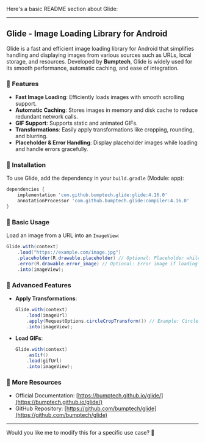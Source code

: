 Here's a basic README section about Glide:  

---

## Glide - Image Loading Library for Android  

Glide is a fast and efficient image loading library for Android that simplifies handling and displaying images from various sources such as URLs, local storage, and resources. Developed by **Bumptech**, Glide is widely used for its smooth performance, automatic caching, and ease of integration.  

### 🔹 Features  
- **Fast Image Loading**: Efficiently loads images with smooth scrolling support.  
- **Automatic Caching**: Stores images in memory and disk cache to reduce redundant network calls.  
- **GIF Support**: Supports static and animated GIFs.  
- **Transformations**: Easily apply transformations like cropping, rounding, and blurring.  
- **Placeholder & Error Handling**: Display placeholder images while loading and handle errors gracefully.  

### 🔹 Installation  
To use Glide, add the dependency in your `build.gradle` (Module: app):  
```gradle
dependencies {
    implementation 'com.github.bumptech.glide:glide:4.16.0'
    annotationProcessor 'com.github.bumptech.glide:compiler:4.16.0'
}
```  

### 🔹 Basic Usage  
Load an image from a URL into an `ImageView`:  
```java
Glide.with(context)
    .load("https://example.com/image.jpg")
    .placeholder(R.drawable.placeholder) // Optional: Placeholder while loading
    .error(R.drawable.error_image) // Optional: Error image if loading fails
    .into(imageView);
```  

### 🔹 Advanced Features  
- **Apply Transformations**:  
  ```java
  Glide.with(context)
      .load(imageUrl)
      .apply(RequestOptions.circleCropTransform()) // Example: Circle crop
      .into(imageView);
  ```  
- **Load GIFs**:  
  ```java
  Glide.with(context)
      .asGif()
      .load(gifUrl)
      .into(imageView);
  ```  

### 🔹 More Resources  
- Official Documentation: [https://bumptech.github.io/glide/](https://bumptech.github.io/glide/)  
- GitHub Repository: [https://github.com/bumptech/glide](https://github.com/bumptech/glide)  

---

Would you like me to modify this for a specific use case? 🚀
